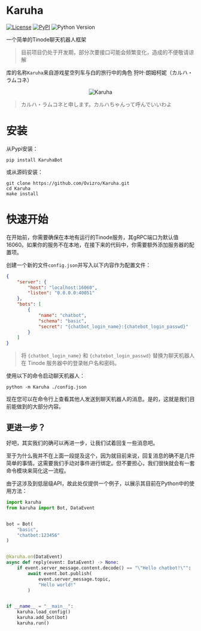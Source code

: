 # Karuha

[![License](https://img.shields.io/github/license/Ovizro/Karuha.svg)](/LICENSE)
[![PyPI](https://img.shields.io/pypi/v/KaruhaBot.svg)](https://pypi.python.org/pypi/KaruhaBot)
![Python Version](https://img.shields.io/badge/python-3.8%20|%203.9%20|%203.10%20|%203.11-blue.svg)

一个简单的Tinode聊天机器人框架

> 目前项目仍处于开发期，部分次要接口可能会频繁变化，造成的不便敬请谅解

库的名称`Karuha`来自游戏星空列车与白的旅行中的角色 狩叶·朗姆柯妮（カルハ・ラムコネ）

<center>

![Karuha](/docs/img/tw_icon-karuha2.png)

</center>

> カルハ・ラムコネと申します。カルハちゃんって呼んでいいわよ

# 安装

从Pypi安装：

    pip install KaruhaBot

或从源码安装：

    git clone https://github.com/Ovizro/Karuha.git
    cd Karuha
    make install

# 快速开始

在开始前，你需要确保在本地有运行的Tinode服务，其gRPC端口为默认值16060。如果你的服务不在本地，在接下来的代码中，你需要额外添加服务器的配置项。

创建一个新的文件`config.json`并写入以下内容作为配置文件：

```json
{
    "server": {
        "host": "localhost:16060",
        "listen": "0.0.0.0:40051"
    },
    "bots": [
        {
            "name": "chatbot",
            "schema": "basic",
            "secret": "{chatbot_login_name}:{chatebot_login_passwd}"
        }
    ]
}
```

> 将 `{chatbot_login_name}` 和 `{chatebot_login_passwd}` 替换为聊天机器人在 Tinode 服务器中的登录帐户名和密码。

使用以下的命令启动聊天机器人：

    python -m Karuha ./config.json

现在您可以在命令行上查看其他人发送到聊天机器人的消息。是的，这就是我们目前能做到的大部分内容。

## 更进一步？

好吧，其实我们的确可以再进一步，让我们试着回复一些消息吧。

至于为什么我并不在上面一段提及这个，因为就目前来说，回复消息的确不是几件简单的事情。这需要我们手动对事件进行绑定。但不要担心，我们很快就会有一套命令模块来简化这一流程。

由于这涉及到低层级API，故此处仅提供一个例子，以展示其目前在Python中的使用方法：

```python
import karuha
from karuha import Bot, DataEvent


bot = Bot(
    "basic",
    "chatbot:123456"
)


@karuha.on(DataEvent)
async def reply(event: DataEvent) -> None:
    if event.server_message.content.decode() == "\"Hello chatbot!\"":    # message.content is a json string
        await event.bot.publish(
            event.server_message.topic,
            "Hello world!"
        )


if __name__ = "__main__":
    karuha.load_config()
    karuha.add_bot(bot)
    karuha.run()
```
